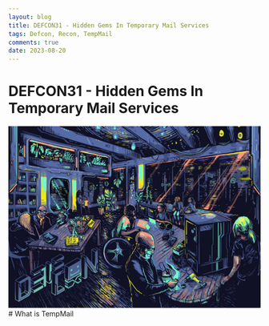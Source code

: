 ```yaml
---
layout: blog
title: DEFCON31 - Hidden Gems In Temporary Mail Services
tags: Defcon, Recon, TempMail
comments: true
date: 2023-08-20
---
```


# DEFCON31 - Hidden Gems In Temporary Mail Services

<img src="https://raw.githubusercontent.com/br33z3/br33z3.github.io/main/assets/images/FiruSWgaUAA6rUQ.jpg?token=GHSAT0AAAAAACHIDACLEFYM6KJBABNLGXBKZH6IOQA">
</br>
# What is TempMail
